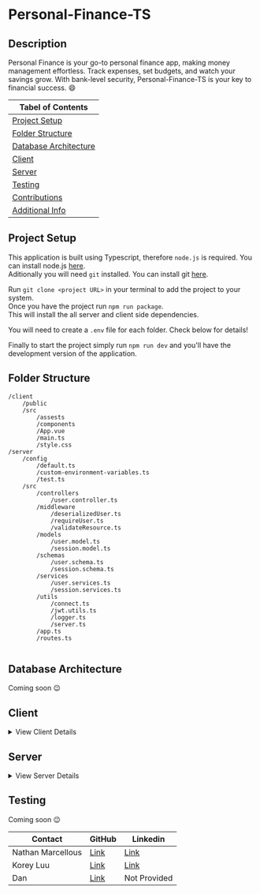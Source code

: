 # Personal-Finance-TS

<a name="Description"></a>

## Description

Personal Finance is your go-to personal finance app, making money management effortless. Track expenses, set budgets, and watch your savings grow. With bank-level security, Personal-Finance-TS is your key to financial success. 😄

| **Tabel of Contents**                           |
| ----------------------------------------------- |
| [Project Setup](#project-setup)                 |
| [Folder Structure](#folder-structure)           |
| [Database Architecture](#database-architecture) |
| [Client](#client)                               |
| [Server](#server)                               |
| [Testing](#testing)                             |
| [Contributions](#contributions)                 |
| [Additional Info](#additional-info)             |

<a name="Project Setup"></a>

## Project Setup

This application is built using Typescript, therefore `node.js` is required. You can install node.js [here](https://nodejs.org/en/).\
Aditionally you will need `git` installed. You can install git [here](https://git-scm.com/downloads).

Run `git clone <project URL>` in your terminal to add the project to your system.\
Once you have the project run `npm run package`.\
This will install the all server and client side dependencies.

You will need to create a `.env` file for each folder. Check below for details!

Finally to start the project simply run `npm run dev` and you'll have the development version of the application.

<a name="Folder Structure"></a>

## Folder Structure

```
/client
    /public
    /src
        /assests
        /components
        /App.vue
        /main.ts
        /style.css
/server
    /config
        /default.ts
        /custom-environment-variables.ts
        /test.ts
    /src
        /controllers
            /user.controller.ts
        /middleware
            /deserializedUser.ts
            /requireUser.ts
            /validateResource.ts
        /models
            /user.model.ts
            /session.model.ts
        /schemas
            /user.schema.ts
            /session.schema.ts
        /services
            /user.services.ts
            /session.services.ts
        /utils
            /connect.ts
            /jwt.utils.ts
            /logger.ts
            /server.ts
        /app.ts
        /routes.ts
    
```

<a name="Database Architecture"></a>

## Database Architecture

Coming soon 😉

## Client
<details>
<summary> View Client Details</summary>
<br>
Coming soon 😉
</details>

## Server
<details>
<summary> View Server Details</summary>
<br>
We are using the the [plaid API](https://plaid.com/) for user security.

Coming soon 😉
</details>

## Testing

Coming soon 😉

<a name="Additional Info"></a>

| Contact           | GitHub                                       | Linkedin                                                  |
| ----------------- | -------------------------------------------- | --------------------------------------------------------- |
| Nathan Marcellous | [Link](https://github.com/TabuHana)          | [Link](https://www.linkedin.com/in/nathaniel-marcellous/) |
| Korey Luu         | [Link](https://github.com/Ahrionic)          | [Link](https://www.linkedin.com/in/korey-luu-b21640230/)  |
| Dan               | [Link](https://github.com/tsukidan/tsukidan) | Not Provided                                              |
